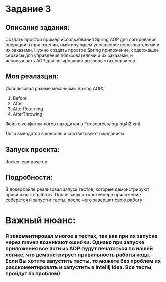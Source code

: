 # Задание 3
## Описание задания:
Создать простой пример использования Spring AOP для логирования 
операций в приложении, имитирующем управление пользователями и их заказами. 
Нужно создать простое Spring приложение, содержащее сервисы для 
управления пользователями и их заказами, и использовать AOP для логирования 
вызовов этих сервисов.

## Моя реалазция: 
Использовал разные механизмы Spring AOP:
1) Before
2) After
3) AfterReturning
4) AfterThrowing

Файл с конфигом логов находится в */resources/log/log4j2.xml 

Логи выводятся в консоль и соответсвуют ожиданиям

## Запуск проекта: 
docker-compose up

## Подробности:
В докерфайле реализовал запуск тестов, которые демонстрируют правильность работы.
После запуска контейнера приложение соберется и запустит тесты, после чего завершит свою работу

# Важный нюанс:
### Я закоментировал многое в тестах, так как при их запуске через maven возникают ошибки. Однако при запуске приложения все логи из AOP будут печататься по нашей логике, что демонстрирует правильность работы кода. Если Вы хотите запустить тесты, то можете без проблем их расскоментировать и запустить в Intellij Idea. Все тесты пройдут бз проблем)
